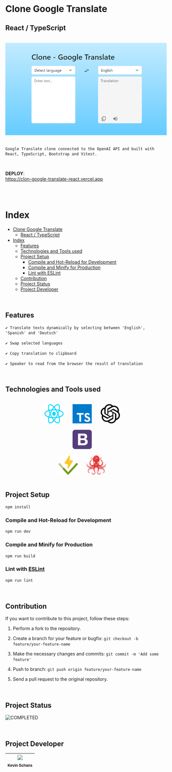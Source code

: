 # Clone Google Translate

## React / TypeScript

<br>

<div align="center">
  <img
    src="public/readme/project-overview.png"
    alt="Project overview"
    width="650"
  >
</div>

<br>

<div>

    Google Translate clone connected to the OpenAI API and built with
    React, TypeScript, Bootstrap and Vitest.

</div>

<br>

**DEPLOY**: <br> https://clon-google-translate-react.vercel.app

<br>
<br>

# Index

- [Clone Google Translate](#clone-google-translate)
  - [React / TypeScript](#react--typescript)
- [Index](#index)
  - [Features](#features)
  - [Technologies and Tools used](#technologies-and-tools-used)
  - [Project Setup](#project-setup)
    - [Compile and Hot-Reload for Development](#compile-and-hot-reload-for-development)
    - [Compile and Minify for Production](#compile-and-minify-for-production)
    - [Lint with ESLint](#lint-with-eslint)
  - [Contribution](#contribution)
  - [Project Status](#project-status)
  - [Project Developer](#project-developer)

<br>

## Features

<div>

    ✔️ Translate texts dynamically by selecting between 'English', 'Spanish' and 'Deutsch'

    ✔️ Swap selected languages

    ✔️ Copy translation to clipboard

    ✔️ Speaker to read from the browser the result of translation

</div>

<br>

## Technologies and Tools used

<div align="center">
  <br>
    <a href="https://reactjs.org/" target="_blank" rel="noreferrer"> <img src="./public/readme/react.svg" alt="React" width="60" height="60" style="margin-right: 24px"/></a>
    <a href="https://www.typescriptlang.org/" target="_blank" rel="noreferrer"> <img src="./public/readme/typescript.svg" alt="Typescript" width="60" height="60" style="margin-right: 24px" /></a>
    <a href="https://openai.com/" target="_blank" rel="noreferrer"> <img src="./public/readme/openai.svg" alt="OpenAI" width="60" height="60" style="margin-right: 24px"/></a>
  <br>
  <br>
    <a href="https://getbootstrap.com/" target="_blank" rel="noreferrer"> <img src="./public/readme/bootstrap.svg" alt="Bootstrap" width="60" height="60" style="margin-right: 24px" /></a>
  <br>
  <br>
    <a href="https://vitest.dev/" target="_blank" rel="noreferrer"> <img src="./public/readme/vitest.svg" alt="Vitest" width="60" height="60" style="margin-right: 24px" /></a>
    <a href="https://testing-library.com/" target="_blank" rel="noreferrer"> <img src="./public/readme/testinglibrary.svg" alt="Testing Library" width="60" height="60" style="margin-right: 24px" /></a>
</div>

<br>

## Project Setup

```sh
npm install
```

### Compile and Hot-Reload for Development

```sh
npm run dev
```

### Compile and Minify for Production

```sh
npm run build
```

### Lint with [ESLint](https://eslint.org/)

```sh
npm run lint
```

<br>

## Contribution

If you want to contribute to this project, follow these steps:

1. Perform a fork to the repository.

2. Create a branch for your feature or bugfix: `git checkout -b feature/your-feature-name`

3. Make the necessary changes and commits: `git commit -m 'Add some feature'`

4. Push to branch: `git push origin feature/your-feature-name`

5. Send a pull request to the original repository.

<br>

## Project Status

![COMPLETED](https://img.shields.io/badge/COMPLETED-green.svg)

<br>

## Project Developer

| [<img src="https://avatars.githubusercontent.com/u/122877560?v=4" width=115><br><sub>Kevin Schans</sub>](https://github.com/KevinVanDerSchans) |
| :--------------------------------------------------------------------------------------------------------------------------------------------: |
